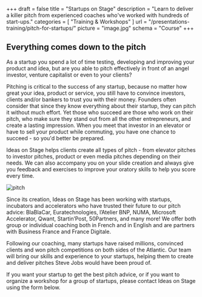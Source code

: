 +++
draft		= false
title		= "Startups on Stage"
description = "Learn to deliver a killer pitch from experienced coaches who've worked with hundreds of start-ups."
categories	= [ "Training & Workshops" ]
url 			= "/presentations-training/pitch-for-startups/"
picture		= "image.jpg"
schema		= "Course"
+++

## Everything comes down to the pitch
As a startup you spend a lot of time testing, developing and improving your product and idea, but are you able to pitch effectively in front of an angel investor, venture capitalist or even to your clients?

Pitching is critical to the success of any startup, because no matter how great your idea, product or service, you still have to convince investors, clients and/or bankers to trust you with their money. Founders often consider that since they know everything about their startup, they can pitch it without much effort. Yet those who succeed are those who work on their pitch, who make sure they stand out from all the other entrepreneurs, and create a lasting impression. When you meet that investor in an elevator or have to sell your product while commuting, you have one chance to succeed - so you'd better be prepared.

Ideas on Stage helps clients create all types of pitch - from elevator pitches to investor pitches, product or even media pitches depending on their needs. We can also accompany you on your slide creation and always give you feedback and exercises to improve your oratory skills to help you score every time.

![pitch][pic1]

Since its creation, Ideas on Stage has been working with startups, incubators and accelerators who have trusted their future to our pitch advice: BlaBlaCar, Euratechnologies, l’Atelier BNP, NUMA, Microsoft Accelerator, Qwant, Startin’Post, 50Partners, and many more! We offer both group or individual coaching both in French and in English and are partners with Business France and France Digitale.

Following our coaching, many startups have raised millions, convinced clients and won pitch competitions on both sides of the Atlantic.  Our team will bring our skills and experience to your startups, helping them to create and deliver pitches Steve Jobs would have been proud of.

If you want your startup to get the best pitch advice, or if you want to organize a workshop for a group of startups, please contact Ideas on Stage using the form below.

[pic1]: /pictures/training-workshops/pitch-for-startups/pitch.jpg